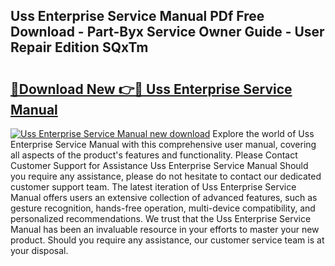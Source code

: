 ## Uss Enterprise Service Manual PDf Free Download - Part-Byx Service Owner Guide - User Repair Edition SQxTm

# <h2><a href="http://bc92894.oget.top/?id=Uss+Enterprise+Service+Manual">🔗Download New 👉🔴 Uss Enterprise Service Manual</a></h2>

[![Uss Enterprise Service Manual new download](https://i.imgur.com/5g1atiW.png)](http://bc92894.oget.top/?id=Uss+Enterprise+Service+Manual)
Explore the world of Uss Enterprise Service Manual with this comprehensive user manual, covering all aspects of the product's features and functionality. Please Contact Customer Support for Assistance Uss Enterprise Service Manual Should you require any assistance, please do not hesitate to contact our dedicated customer support team. The latest iteration of Uss Enterprise Service Manual offers users an extensive collection of advanced features, such as gesture recognition, hands-free operation, multi-device compatibility, and personalized recommendations. We trust that the Uss Enterprise Service Manual has been an invaluable resource in your efforts to master your new product. Should you require any assistance, our customer service team is at your disposal.
